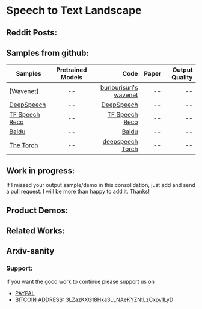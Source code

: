 # Speech to Text Landscape

## Reddit Posts:

## Samples from github:

| Samples       | Pretrained Models           | Code  | Paper  | Output Quality
| ------------- |:---------------------------:| -----:| ------:|------:|
| [Wavenet]|--|[buriburisuri's wavenet](https://github.com/buriburisuri/speech-to-text-wavenet)|--|--|
| [DeepSpeech]()|--|[DeepSpeech](https://github.com/mozilla/DeepSpeech)|--|--|
| [TF Speech Reco]()|--|[TF Speech Reco](https://github.com/pannous/tensorflow-speech-recognition)|--|--|
| [Baidu]()|--|[Baidu](https://github.com/baidu-research/warp-ctc)|--|--|
| [The Torch]()|--|[deepspeech Torch](https://github.com/SeanNaren/deepspeech.torch)|--|--|


## Work in progress:

If I missed your output sample/demo in this consolidation, just add and send a pull request. I will be more than happy to add it. Thanks!

## Product Demos:


## Related Works:


## Arxiv-sanity



### Support:

If you want the good work to continue please support us on

* [PAYPAL](https://www.paypal.me/ishandutta2007)
* [BITCOIN ADDRESS: 3LZazKXG18Hxa3LLNAeKYZNtLzCxpv1LyD](https://www.coinbase.com/join/5a8e4a045b02c403bc3a9c0c)
